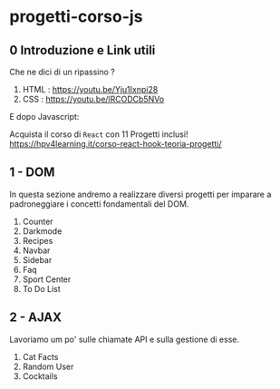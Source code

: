 # progetti-corso-js

## 0 Introduzione e Link utili

Che ne dici di un ripassino ?

1. HTML : https://youtu.be/Yju1Ixnpi28
2. CSS : https://youtu.be/lRCODCb5NVo

E dopo Javascript:

Acquista il corso di `React` con 11 Progetti inclusi!
https://hpv4learning.it/corso-react-hook-teoria-progetti/

## 1 - DOM

In questa sezione andremo a realizzare diversi progetti per imparare a padroneggiare i concetti fondamentali del DOM.

1. Counter
2. Darkmode
3. Recipes
4. Navbar
5. Sidebar
6. Faq
7. Sport Center
8. To Do List

## 2 - AJAX

Lavoriamo um po' sulle chiamate API e sulla gestione di esse.

1. Cat Facts
2. Random User
3. Cocktails
